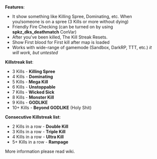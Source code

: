 **Features**:

*   It show something like Killing Spree, Dominating, etc. When you/someone is on a spree (3 Kills or more without dying)
*   Friendly Fire Checking (can be turned on by using **spkz_dks_deathmatch** ConVar)
*   After you've been killed, The Kill Streak Resets.
*   Show First blood for First kill after map is loaded
*   Works with wide-range of gamemode (Sandbox, DarkRP, TTT, etc.) *it will work, but untested*

**Killstreak list**:

*   3 Kills - **Killing Spree**
*   4 Kills - **Dominating**
*   5 Kills - **Mega Kill**
*   6 Kills - **Unstoppable**
*   7 Kills - **Wicked Sick**
*   8 Kills - **Monster Kill**
*   9 Kills - **GODLIKE**
*   10+ Kills - **Beyond GODLIKE** (Holy Shit)

**Consecutive Killstreak list**:

*   2 Kills in a row - **Double Kill**
*   3 Kills in a row - **Triple Kill**
*   4 Kills in a row - **Ultra Kill**
*   5+ Kills in a row - **Rampage**

More information please read wiki.
